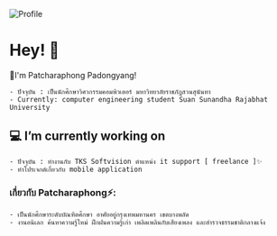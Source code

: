 ![Profile](https://user-images.githubusercontent.com/87099790/236485235-4079c3b8-4362-43e6-b710-9b1c064a7957.png)

# Hey! 👋

🌱I'm Patcharaphong Padongyang!
 
    - ปัจจุบัน : เป็นนักศึกษาวิศวกรรมคอมพิวเตอร์ มหาวิทยาลัยราชภัฏสวนสุนันทา
    - Currently: computer engineering student Suan Sunandha Rajabhat University

## 💻 I’m currently working on

    - ปัจจุบัน : ทำงานกับ TKS Softvision ตำแหน่ง it support [ freelance ]✨
    - ทำโปรเจกต์เกี่ยวกับ mobile application
  
### เกี่ยวกับ Patcharaphong⚡:

    - เป็นนักศึกษาระดับบัณฑิตศึกษา อาศัยอยู่กรุงเทพมหานคร เขตบางพลัด 
    - งานอนิเลก ค้นหาความรู้ใหม่ ฝึกฝนความรู้เก่า เพลิดเพลินกับเสียงเพลง และสำรวจธรรมชาติกลางแจ้ง 
    

<!--
**PATCHARAPHONG-2000/PATCHARAPHONG-2000** is a ✨ _special_ ✨ repository because its `README.md` (this file) appears on your GitHub profile.

Here are some ideas to get you started:

- 🔭 I’m currently working on ...
- 🌱 I’m currently learning ...
- 👯 I’m looking to collaborate on ...
- 🤔 I’m looking for help with ...
- 💬 Ask me about ...
- 📫 How to reach me: ...
- 😄 Pronouns: ...
- ⚡ Fun fact: ...
-->
